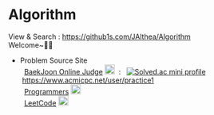 # Algorithm
View & Search : https://github1s.com/JAlthea/Algorithm <br>
Welcome~🎲🎨 <br>
* Problem Source Site
<br>&nbsp;&nbsp;[BaekJoon Online Judge](https://www.acmicpc.net/) <img src="https://www.acmicpc.net/safari-pinned-tab.svg" color="#0076c0" width="20" height="20"></img>   &nbsp;:&nbsp;&nbsp; [![Solved.ac mini profile](http://mazassumnida.wtf/api/mini/generate_badge?boj=practice1)](https://solved.ac/practice1) &nbsp;https://www.acmicpc.net/user/practice1
<br>&nbsp;&nbsp;[Programmers](https://programmers.co.kr/learn/challenges) <img src="https://programmers.co.kr/assets/icons/favicon-40b78633b6556a68c3da8e2125c31512fbd01d09906ab76c8a8ff289e494cadb.png" width="20" height="20"></img>
<br>&nbsp;&nbsp;[LeetCode](https://leetcode.com/problemset/all/) <img src="https://leetcode.com/static/images/LeetCode_logo.png" width="20" height="20"></img> <br>
